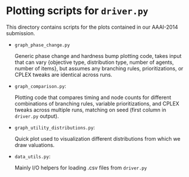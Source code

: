 Plotting scripts for `driver.py`
================================

This directory contains scripts for the plots contained in our AAAI-2014 submission.

*  `graph_phase_change.py`
   
   Generic phase change and hardness bump plotting code, takes input that can vary {objective type, distribution type, number of agents, number of items}, but assumes any branching rules, prioritizations, or CPLEX tweaks are identical across runs.

*  `graph_comparison.py`:

   Plotting code that compares timing and node counts for different combinations of branching rules, variable prioritizations, and CPLEX tweaks across multiple runs, matching on seed (first column in `driver.py` output).  

* `graph_utility_distributions.py`: 

  Quick plot used to visualization different distributions from which we draw valuations.

* `data_utils.py`:
  
  Mainly I/O helpers for loading .csv files from `driver.py`